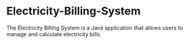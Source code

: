 # Electricity-Billing-System
The Electricity Billing System is a Java application that allows users to manage and calculate electricity bills.
